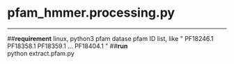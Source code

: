 # pfam_hmmer.processing.py  
-----------------------------------------------
##**requirement**
linux, python3
pfam datase 
pfam ID list, like " PF18246.1 PF18358.1 PF18359.1 ... PF18404.1 " 
##**run**  
python extract.pfam.py  
